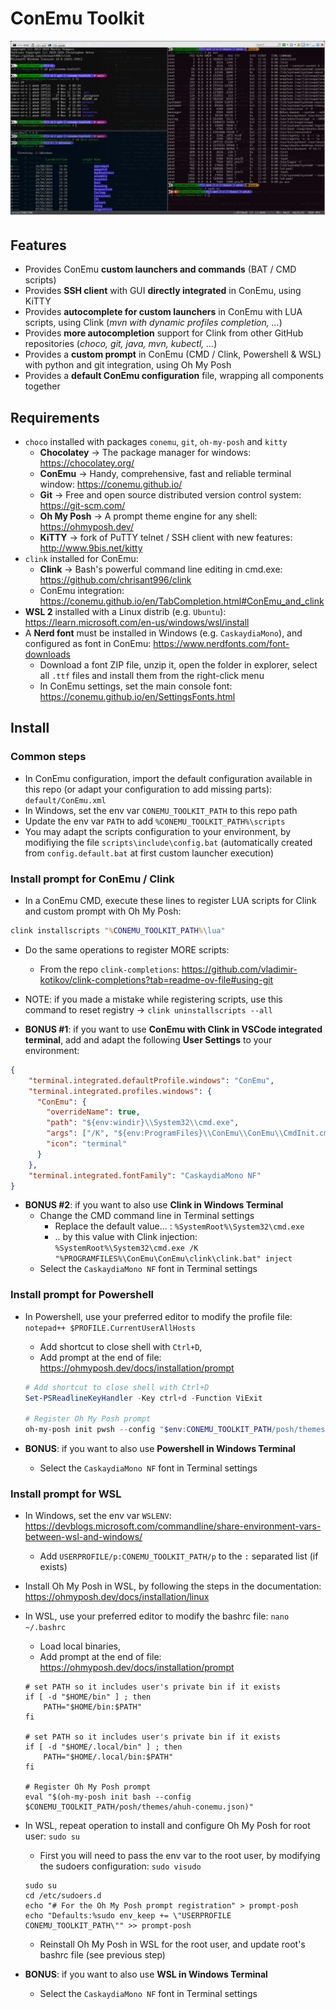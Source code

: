 # ConEmu Toolkit

![ConEmu with Clink, PWSH, WSL, and Oh My Posh prompt](resources/conemu_screenshot.png "ConEmu with Clink, PWSH, WSL, and Oh My Posh prompt")

## Features

* Provides ConEmu **custom launchers and commands** (BAT / CMD scripts)
* Provides **SSH client** with GUI **directly integrated** in ConEmu, using KiTTY
* Provides **autocomplete for custom launchers** in ConEmu with LUA scripts, using Clink (*mvn with dynamic profiles completion, ...*)
* Provides **more autocompletion** support for Clink from other GitHub repositories (*choco, git, java, mvn, kubectl, ...*)
* Provides a **custom prompt** in ConEmu (CMD / Clink, Powershell & WSL) with python and git integration, using Oh My Posh
* Provides a **default ConEmu configuration** file, wrapping all components together

## Requirements

* `choco` installed with packages `conemu`, `git`, `oh-my-posh` and `kitty`
  * **Chocolatey** → The package manager for windows: https://chocolatey.org/
  * **ConEmu** → Handy, comprehensive, fast and reliable terminal window: https://conemu.github.io/
  * **Git** → Free and open source distributed version control system: https://git-scm.com/
  * **Oh My Posh** → A prompt theme engine for any shell: https://ohmyposh.dev/
  * **KiTTY** → fork of PuTTY telnet / SSH client with new features: http://www.9bis.net/kitty
* `clink` installed for ConEmu:
  * **Clink** → Bash's powerful command line editing in cmd.exe: https://github.com/chrisant996/clink
  * ConEmu integration: https://conemu.github.io/en/TabCompletion.html#ConEmu_and_clink
* **WSL 2** installed with a Linux distrib (e.g. `Ubuntu`): https://learn.microsoft.com/en-us/windows/wsl/install
* A **Nerd font** must be installed in Windows (e.g. `CaskaydiaMono`), and configured as font in ConEmu: https://www.nerdfonts.com/font-downloads
  * Download a font ZIP file, unzip it, open the folder in explorer, select all `.ttf` files and install them from the right-click menu
  * In ConEmu settings, set the main console font: https://conemu.github.io/en/SettingsFonts.html

## Install

### Common steps

* In ConEmu configuration, import the default configuration available in this repo (or adapt your configuration to add missing parts): `default/ConEmu.xml`
* In Windows, set the env var `CONEMU_TOOLKIT_PATH` to this repo path
* Update the env var `PATH` to add `%CONEMU_TOOLKIT_PATH%\scripts`
* You may adapt the scripts configuration to your environment, by modifiying the file `scripts\include\config.bat` (automatically created from `config.default.bat` at first custom launcher execution)

### Install prompt for ConEmu / Clink

* In a ConEmu CMD, execute these lines to register LUA scripts for Clink and custom prompt with Oh My Posh:

```bat
clink installscripts "%CONEMU_TOOLKIT_PATH%\lua"
```

* Do the same operations to register MORE scripts:
  * From the repo `clink-completions`: https://github.com/vladimir-kotikov/clink-completions?tab=readme-ov-file#using-git

* NOTE: if you made a mistake while registering scripts, use this command to reset registry → `clink uninstallscripts --all`

* **BONUS #1**: if you want to use **ConEmu with Clink in VSCode integrated terminal**, add and adapt the following **User Settings** to your environment:

```json
{
    "terminal.integrated.defaultProfile.windows": "ConEmu",
    "terminal.integrated.profiles.windows": {
      "ConEmu": {
        "overrideName": true,
        "path": "${env:windir}\\System32\\cmd.exe",
        "args": ["/K", "${env:ProgramFiles}\\ConEmu\\ConEmu\\CmdInit.cmd"],
        "icon": "terminal"
      }
    },
    "terminal.integrated.fontFamily": "CaskaydiaMono NF"
}
```

* **BONUS #2**: if you want to also use **Clink in Windows Terminal**
  * Change the CMD command line in Terminal settings
    * Replace the default value... : `%SystemRoot%\System32\cmd.exe`
    * .. by this value with Clink injection: `%SystemRoot%\System32\cmd.exe /K "%PROGRAMFILES%\ConEmu\ConEmu\clink\clink.bat" inject`
  * Select the `CaskaydiaMono NF` font in Terminal settings

### Install prompt for Powershell

* In Powershell, use your preferred editor to modify the profile file: `notepad++ $PROFILE.CurrentUserAllHosts`
  * Add shortcut to close shell with `Ctrl+D`,
  * Add prompt at the end of file: https://ohmyposh.dev/docs/installation/prompt

  ```powershell
  # Add shortcut to close shell with Ctrl+D
  Set-PSReadlineKeyHandler -Key ctrl+d -Function ViExit
  
  # Register Oh My Posh prompt
  oh-my-posh init pwsh --config "$env:CONEMU_TOOLKIT_PATH/posh/themes/ahuh-conemu.json" | Invoke-Expression
  ```

* **BONUS**: if you want to also use **Powershell in Windows Terminal**
  * Select the `CaskaydiaMono NF` font in Terminal settings

### Install prompt for WSL

* In Windows, set the env var `WSLENV`: https://devblogs.microsoft.com/commandline/share-environment-vars-between-wsl-and-windows/
  * Add `USERPROFILE/p:CONEMU_TOOLKIT_PATH/p` to the `:` separated list (if exists)
* Install Oh My Posh in WSL, by following the steps in the documentation: https://ohmyposh.dev/docs/installation/linux
* In WSL, use your preferred editor to modify the bashrc file: `nano ~/.bashrc`
  * Load local binaries,
  * Add prompt at the end of file: https://ohmyposh.dev/docs/installation/prompt

  ```shell
  # set PATH so it includes user's private bin if it exists
  if [ -d "$HOME/bin" ] ; then
      PATH="$HOME/bin:$PATH"
  fi

  # set PATH so it includes user's private bin if it exists
  if [ -d "$HOME/.local/bin" ] ; then
      PATH="$HOME/.local/bin:$PATH"
  fi

  # Register Oh My Posh prompt
  eval "$(oh-my-posh init bash --config $CONEMU_TOOLKIT_PATH/posh/themes/ahuh-conemu.json)"
  ```

* In WSL, repeat operation to install and configure Oh My Posh for root user: `sudo su`
  * First you will need to pass the env var to the root user, by modifying the sudoers configuration: `sudo visudo`

  ```shell
  sudo su
  cd /etc/sudoers.d
  echo "# For the Oh My Posh prompt registration" > prompt-posh
  echo "Defaults:%sudo env_keep += \"USERPROFILE CONEMU_TOOLKIT_PATH\"" >> prompt-posh
  ```

  * Reinstall Oh My Posh in WSL for the root user, and update root's bashrc file (see previous step)

* **BONUS**: if you want to also use **WSL in Windows Terminal**
  * Select the `CaskaydiaMono NF` font in Terminal settings